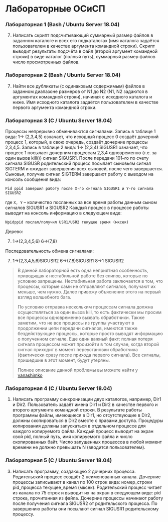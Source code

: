 # Лабораторные ОСиСП
### Лабораторная 1 (Bash / Ubuntu Server 18.04)
7. Написать скрипт подсчитывающий суммарный размер файлов в заданном каталоге и всех его подкаталогах (имя каталога задаётся пользователем в качестве аргумента командной строки). Скрипт выводит результаты подсчёта в файл (второй аргумент командной строки) в виде каталог (полный путь), суммарный размер файлов число просмотренных файлов.

### Лабораторная 2 (Bash / Ubuntu Server 18.04)
7. Найти все дубликаты (с одинаковым содержимым) файлов в заданном диапазоне размеров от N1 до N2 (N1, N2 задаются в аргументах командной строки), начиная с исходного каталога и ниже. Имя исходного каталога задаётся пользователем в качестве первого аргумента командной строки.

### Лабораторная 3 (C / Ubuntu Server 18.04)
Процессы непрерывно обмениваются сигналами. Запись в таблице 1 вида: 1-> (2,3,4,5) означает, что исходный процесс 0 создаёт дочерний процесс 1, который, в свою очередь, создаёт дочерние процессы 2,3,4,5. Запись в таблице 2 вида: 1-> (2,3,4) SIGUSR1 означает, что процесс 1 посылает дочерним процессам 2,3,4 одновременно (т.е. за один вызов kill()) сигнал SIGUSR1. После передачи 101–го по счету сигнала SIGUSR родительский процесс посылает сыновьям сигнал SIGTERM и ожидает завершения всех сыновей, после чего завершается. Сыновья, получив сигнал SIGTERM завершают работу с выводом на консоль сообщения вида:

`Pid ppid завершил работу после X-го сигнала SIGUSR1 и Y-го сигнала SIGUSR2`

где `X, Y` – количество посланных за все время работы данным сыном сигналов SIGUSR1 и SIGUSR2
Каждый процесс в процессе работы выводит на консоль информацию в следующем виде:

`Npidppid послал/получил USR1/USR2 текущее время (мксек)`

Дерево:

7. 1->(2,3,4,5,6) 6->(7,8)

Последовательность обмена сигналами:

7. 1->(2,3,4,5,6)SIGUSR2 6->(7,8)SIGUSR1 8->1 SIGUSR2

> В данной лабораторной есть одна неприятная особенность, приводящая к нестабильной работе без слипов, которые по условию запрещены. Нестабильная работа заключается в том, что процессы, которые сами не отправляют сигналов, получают их меньше, чем нужно. Далее привожу объяснение этого на первый взгляд волшебного бага.
>
> По условию отправка нескольким процессам сигнала должна осуществляться за один вызов kill, то есть фактически мы просим все процессы одновременно вызвать обработчики. Также заметим, что не все процессы из группы участвуют в продолжении цепи передачи сигналов, имеются также бездействующие процессы, которые просто выводят информацию о полученном сигнале. Еще один важный факт: полная потеря сигнала процессом может произойти в том случае, когда второй сигнал приходит в момент переустановки обработчика (фактически сразу после прихода первого сигнала). Все сигналы, пришедшие в этот момент, будут утеряны.
>
> Полное описание данной проблемы вы можете найти у [vanashimko](https://github.com/vanashimko/linux-signals)

### Лабораторная 4 (C / Ubuntu Server 18.04)
1. Написать программу синхронизации двух каталогов, например, Dir1 и Dir2. Пользователь задаёт имена Dir1 и Dir2 в качестве первого и второго аргумента командной строки. В результате работы программы файлы, имеющиеся в Dir1, но отсутствующие в Dir2, должны скопироваться в Dir2 вместе с правами доступа. Процедуры копирования должны запускаться в отдельном процессе для каждого копируемого файла. Каждый процесс выводит на экран свой pid, полный путь, имя копируемого файла и число скопированных байт. Число запущенных процессов в любой момент времени не должно превышать N (вводится пользователем).

### Лабораторная 5 (C / Ubuntu Server 18.04)
3. Написать программу, создающую 2 дочерних процесса. Родительский процесс создаёт 2 неименованных канала. Дочерние процессы записывают в канал по 100 строк вида: номер_строки pid_процесса текущее_время (мксек). Родительский процесс читает из канала по 75 строк и выводит их на экран в следующем виде: pid строка, прочитанная из файла. Дочерние процессы начинают работу после получения сигнала SIGUSR2 от родительского процесса. По завершению работы они посылают сигнал SIGUSR1 родительскому процессу.